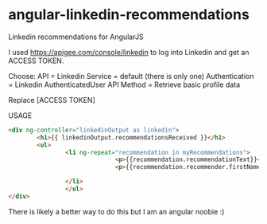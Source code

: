 # angular-linkedin-recommendations
Linkedin recommendations for AngularJS

I used https://apigee.com/console/linkedin to log into Linkedin and get an ACCESS TOKEN.

Choose:
API = Linkedin
Service = default (there is only one)
Authentication = Linkedin AuthenticatedUser
API Method = Retrieve basic profile data

Replace [ACCESS TOKEN]

USAGE
```html
<div ng-controller="linkedinOutput as linkedin">
        <h1>{{ linkedinOutput.recommendationsReceived }}</h1>
        <ul>
                <li ng-repeat="recommendation in myRecommendations">
                              <p>{{recommendation.recommendationText}}</p>
                              <p>{{recommendation.recommender.firstName}} {{recommendation.recommender.lastName}}</p>

                </li>
                </ul>
</div>
```
There is likely a better way to do this but I am an angular noobie :)

